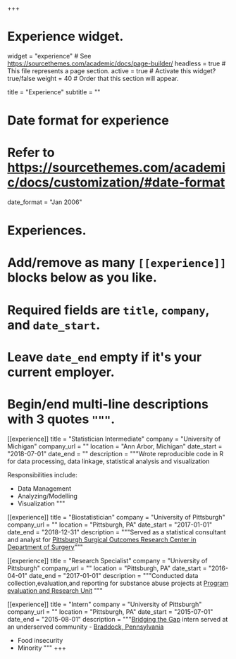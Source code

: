 +++
# Experience widget.
widget = "experience"  # See https://sourcethemes.com/academic/docs/page-builder/
headless = true  # This file represents a page section.
active = true  # Activate this widget? true/false
weight = 40  # Order that this section will appear.

title = "Experience"
subtitle = ""

# Date format for experience
#   Refer to https://sourcethemes.com/academic/docs/customization/#date-format
date_format = "Jan 2006"

# Experiences.
#   Add/remove as many `[[experience]]` blocks below as you like.
#   Required fields are `title`, `company`, and `date_start`.
#   Leave `date_end` empty if it's your current employer.
#   Begin/end multi-line descriptions with 3 quotes `"""`.
[[experience]]
  title = "Statistician Intermediate"
  company = "University of Michigan"
  company_url = ""
  location = "Ann Arbor, Michigan"
  date_start = "2018-07-01"
  date_end = ""
  description = """Wrote reproducible code in R for data processing, data linkage, statistical analysis and visualization

  Responsibilities include:
  
  * Data Management
  * Analyzing/Modelling
  * Visualization
  """

[[experience]]
  title = "Biostatistician"
  company = "University of Pittsburgh"
  company_url = ""
  location = "Pittsburgh, PA"
  date_start = "2017-01-01"
  date_end = "2018-12-31"
  description = """Served as a statistical consultant and analyst for [Pittsburgh Surgical Outcomes Research Center in Department of Surgery](http://surgicaloutcomes.pitt.edu/)"""
  
  
[[experience]]
  title = "Research Specialist"
  company = "University of Pittsburgh"
  company_url = ""
  location = "Pittsburgh, PA"
  date_start = "2016-04-01"
  date_end = "2017-01-01"
  description = """Conducted data collection,evaluation,and reporting for substance abuse projects at [Program evaluation and Research Unit](http://www.peru.pitt.edu/) """
  
[[experience]]
  title = "Intern"
  company = "University of Pittsburgh"
  company_url = ""
  location = "Pittsburgh, PA"
  date_start = "2015-07-01"
  date_end = "2015-08-01"
  description = """[Bridging the Gap](https://www.publichealth.pitt.edu/bridging-the-gaps-internship) intern served at an underserved community - [Braddock, Pennsylvania](https://en.wikipedia.org/wiki/Braddock,_Pennsylvania)

* Food insecurity
* Minority
"""
+++
